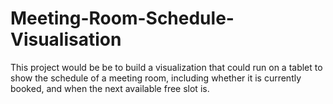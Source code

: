 # Meeting-Room-Schedule-Visualisation
This project would be be to build a visualization that could run on a tablet to show the schedule of a meeting room, including whether it is currently booked, and when the next available free slot is.
